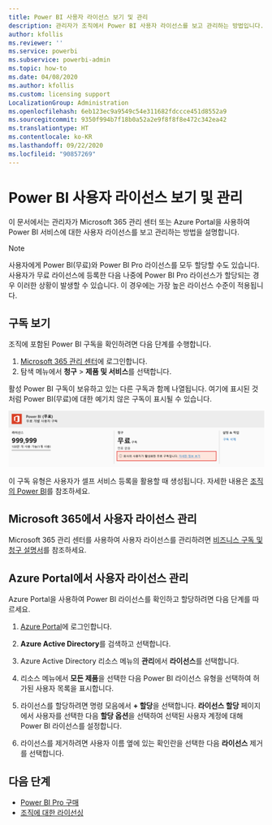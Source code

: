 ```yaml
---
title: Power BI 사용자 라이선스 보기 및 관리
description: 관리자가 조직에서 Power BI 사용자 라이선스를 보고 관리하는 방법입니다.
author: kfollis
ms.reviewer: ''
ms.service: powerbi
ms.subservice: powerbi-admin
ms.topic: how-to
ms.date: 04/08/2020
ms.author: kfollis
ms.custom: licensing support
LocalizationGroup: Administration
ms.openlocfilehash: 6eb123ec9a9549c54e311682fdccce451d8552a9
ms.sourcegitcommit: 9350f994b7f18b0a52a2e9f8f8f8e472c342ea42
ms.translationtype: HT
ms.contentlocale: ko-KR
ms.lasthandoff: 09/22/2020
ms.locfileid: "90857269"
---
```

# <a name="view-and-manage-power-bi-user-licenses"></a>Power BI 사용자 라이선스 보기 및 관리

이 문서에서는 관리자가 Microsoft 365 관리 센터 또는 Azure Portal을 사용하여 Power BI 서비스에 대한 사용자 라이선스를 보고 관리하는 방법을 설명합니다.

> [!NOTE]
>
>사용자에게 Power BI(무료)와 Power BI Pro 라이선스를 모두 할당할 수도 있습니다. 사용자가 무료 라이선스에 등록한 다음 나중에 Power BI Pro 라이선스가 할당되는 경우 이러한 상황이 발생할 수 있습니다. 이 경우에는 가장 높은 라이선스 수준이 적용됩니다.
>

## <a name="view-your-subscriptions"></a>구독 보기

조직에 포함된 Power BI 구독을 확인하려면 다음 단계를 수행합니다.

1. [Microsoft 365 관리 센터](https://admin.microsoft.com)에 로그인합니다.
2. 탐색 메뉴에서 **청구** > **제품 및 서비스**를 선택합니다.

활성 Power BI 구독이 보유하고 있는 다른 구독과 함께 나열됩니다. 여기에 표시된 것처럼 Power BI(무료)에 대한 예기치 않은 구독이 표시될 수 있습니다.

  ![무료 구독을 보여 주는 Power BI 구독의 스크린샷.](media/service-admin-manage-licenses/power-bi-free-user-activated.png)

이 구독 유형은 사용자가 셀프 서비스 등록을 활용할 때 생성됩니다. 자세한 내용은 [조직의 Power BI](/microsoft-365/admin/misc/power-bi-in-your-organization?view=o365-worldwide)를 참조하세요.

## <a name="manage-user-licenses-in-microsoft-365"></a>Microsoft 365에서 사용자 라이선스 관리

Microsoft 365 관리 센터를 사용하여 사용자 라이선스를 관리하려면 [비즈니스 구독 및 청구 설명서](/microsoft-365/commerce/?view=o365-worldwide)를 참조하세요.

## <a name="manage-user-licenses-in-azure-portal"></a>Azure Portal에서 사용자 라이선스 관리

Azure Portal을 사용하여 Power BI 라이선스를 확인하고 할당하려면 다음 단계를 따르세요.

1. [Azure Portal](https://portal.azure.com)에 로그인합니다.

2. **Azure Active Directory**를 검색하고 선택합니다.

3. Azure Active Directory 리소스 메뉴의 **관리**에서 **라이선스**를 선택합니다.

4. 리소스 메뉴에서 **모든 제품**을 선택한 다음 Power BI 라이선스 유형을 선택하여 허가된 사용자 목록을 표시합니다.

5. 라이선스를 할당하려면 명령 모음에서 **+ 할당**을 선택합니다. **라이선스 할당** 페이지에서 사용자를 선택한 다음 **할당 옵션**을 선택하여 선택된 사용자 계정에 대해 Power BI 라이선스를 설정합니다.

6. 라이선스를 제거하려면 사용자 이름 옆에 있는 확인란을 선택한 다음 **라이선스** 제거를 선택합니다.

## <a name="next-steps"></a>다음 단계

- [Power BI Pro 구매](service-admin-purchasing-power-bi-pro.md)
- [조직에 대한 라이선싱](service-admin-licensing-organization.md)